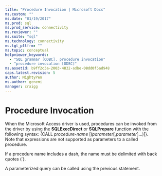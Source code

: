 ```yaml
---
title: "Procedure Invocation | Microsoft Docs"
ms.custom: ""
ms.date: "01/19/2017"
ms.prod: sql
ms.prod_service: connectivity
ms.reviewer: ""
ms.suite: "sql"
ms.technology: connectivity
ms.tgt_pltfrm: ""
ms.topic: conceptual
helpviewer_keywords: 
  - "SQL grammar [ODBC], procedure invocation"
  - "procedure invocation [ODBC]"
ms.assetid: b9ff2c3a-2003-4832-adbe-08dd0f5ad948
caps.latest.revision: 5
author: MightyPen
ms.author: genemi
manager: craigg
---
```

# Procedure Invocation
When the Microsoft Access driver is used, procedures can be invoked from the driver by using the **SQLExecDirect** or **SQLPrepare** function with the following syntax: {CALL *procedure-name* [(*parameter*[,*parameter*]...)]}. Note that expressions are not supported as parameters to a called procedure.  
  
 If a procedure name includes a dash, the name must be delimited with back quotes (`).  
  
 A parameterized query can be called using the previous statement.
